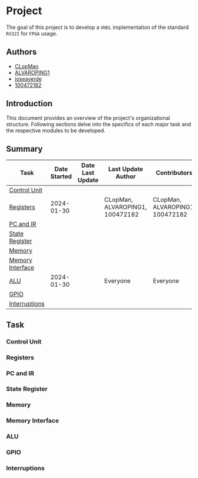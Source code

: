 # Project

The goal of this project is to develop a `VHDL` implementation of the standard `RV32I` for `FPGA` usage.

## Authors

- [CLopMan](https://github.com/CLopMan)
- [ALVAROPING1](https://github.com/ALVAROPING1)
- [joseaverde](https://github.com/joseaverde)
- [100472182](https://github.com/100472182)

## Introduction

This document provides an overview of the project's organizational structure. Following sections delve into the specifics of each major task and the respective modules to be developed.

## Summary

| Task | Date Started | Date Last Update | Last Update Author | Contributors |
| ---- | ------------ | ----------------- | ------------------- | ------------ |
| [Control Unit](#Control-Unit) | | | | |
| [Registers](#Registers) | 2024-01-30 | | CLopMan, ALVAROPING1, 100472182 | CLopMan, ALVAROPING1, 100472182 |
| [PC and IR](#PC-and-IR) | | | | |
| [State Register](#State-Register) | | | | |
| [Memory](#Memory) | | | | |
| [Memory Interface](#Memory-Interface) | | | | |
| [ALU](#ALU) | 2024-01-30 | | Everyone | Everyone |
| [GPIO](#GPIO) | | | | |
| [Interruptions](#Interruptions) | | | | |

## Task

### Control Unit

### Registers

### PC and IR

### State Register

### Memory

### Memory Interface

### ALU

### GPIO

### Interruptions

